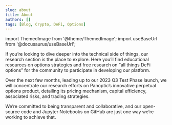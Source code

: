 ```yaml
---
slug: about
title: About
authors: []
tags: [Blog, Crypto, DeFi, Options]
---
```

import ThemedImage from '@theme/ThemedImage';
import useBaseUrl from '@docusaurus/useBaseUrl';

If you’re looking to dive deeper into the technical side of things, our research section is the place to explore. Here you’ll find educational resources on options strategies and free research on “all things DeFi options” for the community to participate in developing our platform.

Over the next few months, leading up to our 2023 Q3 Test Phase launch, we will concentrate our research efforts on Panoptic’s innovative perpetual options product, detailing its pricing mechanism, capital efficiency, associated risks, and trading strategies.

We’re committed to being transparent and collaborative, and our open-source code and Jupyter Notebooks on GitHub are just one way we’re working to achieve that.
